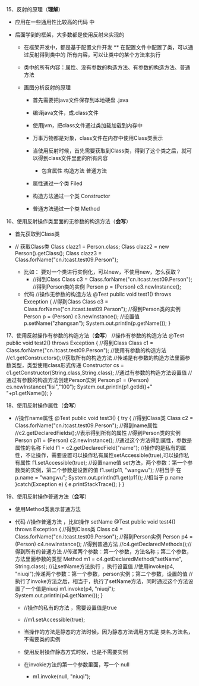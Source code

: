15、反射的原理（********理解********）
* 应用在一些通用性比较高的代码 中
* 后面学到的框架，大多数都是使用反射来实现的

	* 在框架开发中，都是基于配置文件开发
		** 在配置文件中配置了类，可以通过反射得到类中的 所有内容，可以让类中的某个方法来执行

	* 类中的所有内容：属性、没有参数的构造方法、有参数的构造方法、普通方法
	
	* 画图分析反射的原理
		* 首先需要把java文件保存到本地硬盘 .java
		* 编译java文件，成.class文件
		* 使用jvm，把class文件通过类加载加载到内存中
		* 万事万物都是对象，class文件在内存中使用Class类表示

		* 当使用反射时候，首先需要获取到Class类，得到了这个类之后，就可以得到class文件里面的所有内容
			- 包含属性  构造方法 普通方法
		* 属性通过一个类 Filed
		* 构造方法通过一个类 Constructor
		* 普通方法通过一个类 Method

16、使用反射操作类里面的无参数的构造方法（**会写**）
* 首先获取到Class类
- // 获取Class类
Class clazz1 = Person.class;
Class clazz2 = new Person().getClass();
Class clazz3 = Class.forName("cn.itcast.test09.Person");

	* 比如： 要对一个类进行实例化，可以new，不使用new，怎么获取？
		- //得到Class
		Class c3 = Class.forName("cn.itcast.test09.Person");
		//得到Person类的实例
		Person p = (Person) c3.newInstance();
	* 代码
	//操作无参数的构造方法
	@Test
	public void test1() throws Exception {
		//得到Class
		Class c3 = Class.forName("cn.itcast.test09.Person");
		//得到Person类的实例
		Person p = (Person) c3.newInstance();
		//设置值
		p.setName("zhangsan");
		System.out.println(p.getName());
	}

17、使用反射操作有参数的构造方法（**会写**）
//操作有参数的构造方法
@Test
public void test2() throws Exception {
//得到Class
Class c1 = Class.forName("cn.itcast.test09.Person");
//使用有参数的构造方法
//c1.getConstructors();//获取所有的构造方法
//传递是有参数的构造方法里面参数类型，类型使用class形式传递
Constructor cs = c1.getConstructor(String.class,String.class);
//通过有参数的构造方法设置值
//通过有参数的构造方法创建Person实例
Person p1 = (Person) cs.newInstance("lisi","100");
System.out.println(p1.getId()+" "+p1.getName());
}

18、使用反射操作属性（**会写**）
* //操作name属性
@Test
public void test3() {
try {
//得到Class类
Class c2 = Class.forName("cn.itcast.test09.Person");
//得到name属性
//c2.getDeclaredFields();//表示得到所有的属性
//得到Person类的实例
Person p11 = (Person) c2.newInstance();
//通过这个方法得到属性，参数是属性的名称
Field f1 = c2.getDeclaredField("name");
//操作的是私有的属性，不让操作，需要设置可以操作私有属性setAccessible(true),可以操作私有属性
f1.setAccessible(true);
//设置name值 set方法，两个参数：第一个参数类的实例，第二个参数是设置的值
f1.set(p11, "wangwu"); //相当于 在 p.name = "wangwu";
System.out.println(f1.get(p11)); //相当于 p.name
}catch(Exception e) {
e.printStackTrace();
}
}

19、使用反射操作普通方法（**会写**）
* 使用Method类表示普通方法
* 代码
//操作普通方法 ，比如操作 setName
@Test
public void test4() throws Exception {
//得到Class类
Class c4 = Class.forName("cn.itcast.test09.Person");
//得到Person实例
Person p4 = (Person) c4.newInstance();
//得到普通方法
//c4.getDeclaredMethods();//得到所有的普通方法
//传递两个参数：第一个参数，方法名称；第二个参数，方法里面参数的类型
Method m1 = c4.getDeclaredMethod("setName", String.class);
//让setName方法执行 ，执行设置值
//使用invoke(p4, "niuqi");传递两个参数：第一个参数，person实例；第二个参数，设置的值
//执行了invoke方法之后，相当于，执行了setName方法，同时通过这个方法设置了一个值是niuqi
m1.invoke(p4, "niuqi");
System.out.println(p4.getName());
}

	* //操作的私有的方法 ，需要设置值是true
	* //m1.setAccessible(true);

	* 当操作的方法是静态的方法时候，因为静态方法调用方式是 类名.方法名，不需要类的实例
	* 使用反射操作静态方式时候，也是不需要实例
	* 在invokie方法的第一个参数里面，写一个 null
		- m1.invoke(null, "niuqi");